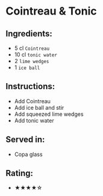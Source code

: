 # Cointreau & Tonic

## Ingredients:
- 5 cl `Cointreau`
- 10 cl `tonic water`
- 2 `lime wedges`
- 1 `ice ball`

## Instructions:
- Add Cointreau
- Add ice ball and stir
- Add squeezed lime wedges
- Add tonic water

## Served in:
- Copa glass

## Rating:
- ★★★★☆